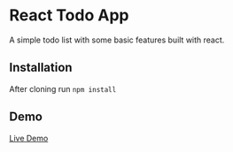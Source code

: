 # React Todo App

A simple todo list with some basic features built with react.

## Installation

After cloning run 
`npm install`


## Demo  
 [Live Demo](https://ravilooptodolist.herokuapp.com/)
